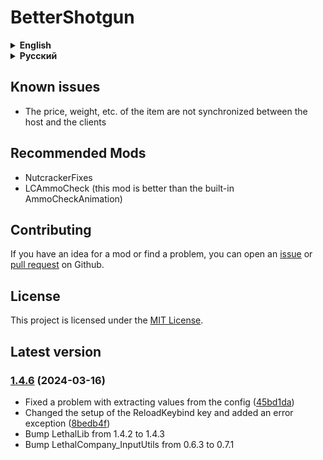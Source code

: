 # BetterShotgun

<details>
<summary><strong>English</strong></summary>

The mod should support custom moons (I haven't tested it)

## Config

All available mod settings can be found in the config ```Hypick.BetterShotgun.cfg```

**Parameters marked as ``[Sync]`` are synchronized with the host**

! If the ```Rarity``` parameter is enabled, the item will appear in gifts

```MinValueScrap```, ```MaxValueScrap```: In the game, the value is scaled down, so it is calculated using the formula
value * 100 / 40

Available settings in the config:

* **Shotgun**
    * ```[Sync]``` **Price** (default = 700, disable = -1)
        * The cost of a shotgun in the store
    * ```[Sync]``` **MinValueScrap** (default = 40)
        * Minimum scrap cost
    * ```[Sync]``` **MaxValueScrap** (default = 70)
        * Maximum scrap cost
    * ```[Sync]``` **Rarity** (default = -1, disable = -1)
        * The rarity of the appearance of a shotgun on the moons (higher = more often)
    * ```[Sync]``` ```[BETA]``` **Weight** (default = 16)
        * Scrap weight
    * ```[Sync]``` **MaxDiscount** (default = 80, vanilla = 80)
        * Maximum discount in the store
* **Shotgun Tweaks**
    * ```[Sync]``` **MisfireOff** (default = true, vanilla = false)
        * Disables the misfire
    * ```[Sync]``` **InfiniteAmmo** (default = false)
        * Endless ammo
    * **ShowAmmoCount** (default = true)
        * The number of loaded ammo will be displayed in the tooltip
    * ```[BETA]``` **AmmoCheckAnimation** (default = false)
        * Adds ammo check animation to the reload button
    * **ReloadKeybind** (default = false, vanilla = E)
        * Changes the reload keybind to the one you set
    * ```[Sync]``` **ReloadNoLimit** (default = false)
        * Allows you to infinitely reload the shotgun
    * ```[Sync]``` **SkipReloadAnimation** (default = false)
        * Skips the reload animation
    * ```[Sync]``` **DisableFriendlyFire** (default = false)
        * Turns off friendly fire
* **Shell**
    * ```[Sync]``` **Price** (default: 50, disable = -1)
        * The cost of the cartridge in the store
    * ```[Sync]``` **MinValueScrap** (default = 15)
        * Minimum scrap cost
    * ```[Sync]``` **MaxValueScrap** (default = 25)
        * Maximum scrap cost
    * ```[Sync]``` **Rarity** (default = 2, disable = -1)
        * The rarity of the appearance of cartridges on the moons (higher = more often)
    * ```[Sync]``` **MaxDiscount** (default = 80, vanilla = 80)
        * Maximum discount in the store

</details>

<details>
<summary><strong>Русский</strong></summary>

Мод должен поддерживать кастомные луны (я не тестировал)

## Конфиг

Все доступные настройки мода можно найти в конфиге ```Hypick.BetterShotgun.cfg```

**Параметры, помеченные как ```[Sync]```, синхронизируются с хостом**

! Если параметр ```Rarity``` включен, то предмет будет появляться еще в подарах

```MinValueScrap```, ```MaxValueScrap```: В игре значение лома масштабируется в меньшую сторону, поэтому высчитывается
по формуле value * 100 / 40

Доступные настройки в конфиге:

* **Shotgun**
    * ```[Sync]``` **Price** (по умолчанию = 700, отключить = -1)
        * Стоимость дробовика в магазине
    * ```[Sync]``` **MinValueScrap** (по умолчанию = 40)
        * Минимальная стоимость лома
    * ```[Sync]``` **MaxValueScrap** (по умолчанию = 70)
        * Максимальная стоимость лома
    * ```[Sync]``` **Rarity** (по умолчанию = -1, отключить = -1)
        * Редкость появления дробовика на лунах (выше = чаще)
    * ```[Sync]``` ```[BETA]``` **Weight** (по умолчанию = 16)
        * Вес лома
    * **MaxDiscount** (по умолчанию = 80, ванилла = 80)
        * Максимальная скидка в магазине
* **Shotgun Tweaks**
    * ```[Sync]``` **MisfireOff** (по умолчанию = true, ванилла = false)
        * Отключает осечку
    * ```[Sync]``` **InfiniteAmmo** (по умолчанию = false)
        * Бесконечные патроны
    * **ShowAmmoCount** (по умолчанию = true)
        * Во всплывающей подсказке будет отображаться количество заряженных патронов
    * ```[BETA]``` **AmmoCheckAnimation** (по умолчанию = false)
        * Добавляет анимацию проверки патронов на кнопку перезарядки
    * **ReloadKeybind** (по умолчанию = false, ванилла = E)
        * Меняет клавишу перезарядки на установленную вами
    * ```[Sync]``` **ReloadNoLimit** (по умолчанию = false)
        * Позволяет бесконечно перезаряжать дробовик
    * ```[Sync]``` **SkipReloadAnimation** (по умолчанию = false)
        * Пропускает анимацию перезарядки
    * ```[Sync]``` **DisableFriendlyFire** (по умолчанию = false)
        * Отключает огонь по своим
* **Shell**
    * ```[Sync]``` **Price** (по умолчанию: 50, отключить = -1)
        * Стоимость патрона в магазине
    * ```[Sync]``` **MinValueScrap** (по умолчанию = 15)
        * Минимальная стоимость найденного на луне патрона
    * ```[Sync]``` **MaxValueScrap** (по умолчанию = 25)
        * Максимальная стоимость найденного на луне патрона
    * ```[Sync]``` **Rarity** (по умолчанию = 2, отключить = -1)
        * Редкость появления патронов на лунах (выше = чаще)
    * ```[Sync]``` **MaxDiscount** (default = 80, vanilla = 80)
        * Максимальная скидка в магазине

</details>

## Known issues

* The price, weight, etc. of the item are not synchronized between the host and the clients

## Recommended Mods

* NutcrackerFixes
* LCAmmoCheck (this mod is better than the built-in AmmoCheckAnimation)

## Contributing

If you have an idea for a mod or find a problem, you can open
an [issue](https://github.com/Hypick122/BetterShotgun/issues)
or [pull request](https://github.com/Hypick122/BetterShotgun/pulls) on Github.

## License

This project is licensed under the [MIT License](https://github.com/Hypick122/BetterShotgun?tab=MIT-1-ov-file).

## Latest version

### [1.4.6](https://github.com/Hypick122/BetterShotgun/compare/v1.4.5...v1.4.6) (2024-03-16)

* Fixed a problem with extracting values from the config ([45bd1da](https://github.com/Hypick122/BetterShotgun/commit/45bd1da736bfd421411c732d19698b497d80ee82))
* Changed the setup of the ReloadKeybind key and added an error exception ([8bedb4f](https://github.com/Hypick122/BetterShotgun/commit/8bedb4f49641d7893963dfeed4539be1e8826dfb))
* Bump LethalLib from 1.4.2 to 1.4.3
* Bump LethalCompany_InputUtils from 0.6.3 to 0.7.1
